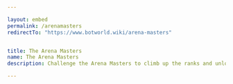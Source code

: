 ```yaml
---

layout: embed
permalink: /arenamasters
redirectTo: "https://www.botworld.wiki/arena-masters"


title: The Arena Masters
name: The Arena Masters
description: Challenge the Arena Masters to climb up the ranks and unlock precious Botpack slots! Tips & Infos on how to beat every Arena Master you'll have to face in Botworld Adventure!

---
```

